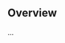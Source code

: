 <!-- Note: Please must use one of our issue templates to file an issue! 🛑 -->
<!-- 👉 https://github.com/danvk/literate-ts/issues/new/choose 👈 -->
<!-- **Issues that should have been filed with a template will be closed without action, and we will ask you to use a template.** -->

<!-- This blank issue template is only for issues that don't fit any of the templates. -->

## Overview

...
